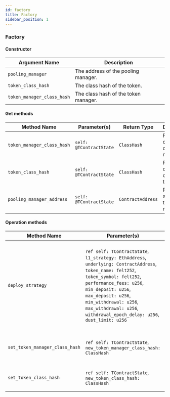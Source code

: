 ```yaml
---
id: factory
title: Factory 
sidebar_position: 1
---
```


### Factory

#### Constructor

| Argument Name              | Description                                        |
|----------------------------|----------------------------------------------------|
| `pooling_manager`          | The address of the pooling manager.                |
| `token_class_hash`         | The class hash of the token.                       |
| `token_manager_class_hash` | The class hash of the token manager.               |

#### Get methods

| Method Name                | Parameter(s)                     | Return Type        | Description                                      |
|----------------------------|----------------------------------|--------------------|--------------------------------------------------|
| `token_manager_class_hash` | `self: @TContractState`          | `ClassHash`        | Returns the class hash of the token manager.    |
| `token_class_hash`         | `self: @TContractState`          | `ClassHash`        | Returns the class hash of the token.            |
| `pooling_manager_address`  | `self: @TContractState`          | `ContractAddress`  | Returns the address of the pooling manager.     |

#### Operation methods

| Method Name                     | Parameter(s)                                                                 | Return Type                       | Description                                      |
|---------------------------------|------------------------------------------------------------------------------|-----------------------------------|--------------------------------------------------|
| `deploy_strategy`               | `ref self: TContractState`, `l1_strategy: EthAddress`, `underlying: ContractAddress`, `token_name: felt252`, `token_symbol: felt252`, `performance_fees: u256`, `min_deposit: u256`, `max_deposit: u256`, `min_withdrawal: u256`, `max_withdrawal: u256`, `withdrawal_epoch_delay: u256`, `dust_limit: u256` | `(ContractAddress, ContractAddress)` | Deploys a new strategy with the specified parameters and returns the addresses of the deployed token manager and token. |
| `set_token_manager_class_hash`  | `ref self: TContractState`, `new_token_manager_class_hash: ClassHash`         | None                              | Sets a new class hash for the token manager.    |
| `set_token_class_hash`          | `ref self: TContractState`, `new_token_class_hash: ClassHash`                 | None                              | Sets a new class hash for the token.            |
